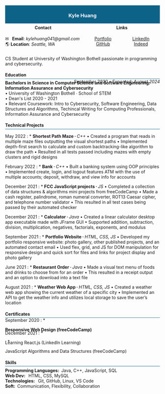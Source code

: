 <div width="100%" height="100%" style="background: #0d6288; display: flex; justify-content: center; align-items: center;margin: -15px 0 -20px 0;">
    <h3 width="100%" height="100%" style="text-align: center; color: ghostwhite;">
        Kyle Huang
    </h3>
</div>

<div width="100%" height="100%" style="display: flex; justify-content: space-evenly; align-center: center;">
    <div style="width: 100%; height: 100%; margin-right: 10px; padding: 5px 0 10px 0;">
        <h4 style="text-align: center;">Contact</h4>
        <span>&#9993;&ensp; <b>Email</b>: <em>kylehuang041@gmail.com</em></span><br>
        <span>&#127758; <b>Location</b>: <em>Seattle, WA</em></span>
    </div>
    <div style="width: 100%; height: 100%; display: flex; flex-direction: column; justify-content: center; padding: 5px 0;">
        <h4 style="text-align: center;">Links</h4>
        <div style="display: flex; flex-direction: row; width: 100%;
        height: 100%; justify-content: space-around;">
            <div style="width: 100%; height: 100%; text-align: center;">
                <a target="_blank" href="https://kylehuang041.github.io/Portfolio/">Portfolio</a><br>
                <a target="_blank" href="https://github.com/kylehuang041">GitHub</a><br>
            </div>
            <div style="width: 100%; height: 100%; text-align: center;">
                <a target="_blank" href="https://www.linkedin.com/in/kyle-huang-9492811ba/">LinkedIn</a><br>
                <a target="_blank" href="https://my.indeed.com/p/kyleh-r7behmb">Indeed</a><br>
            </div>
        </div>
    </div>
</div>

CS Student at University of Washington Bothell passionate in programming and cybersecurity.

#### Education

<hr style="background: #0d6288; margin: -15px 0 -15px 0;">

<p style="margin: 20px 0 0 0;"></p>
<p style="margin: -20px 0 -30px 0; text-align: right;"><i>September 2020 - Expected, August 2024</i></p><br>
<strong>Bachelors in Science in Computer Science and Software Engineering: Information Assurance and Cybersecurity</strong><br>
•	University of Washington Bothell ∙ School of STEM<br>
•	Dean's List 2020 - 2021<br>
•	Relevant Coursework: Intro to Cybersecurity, Software Engineering, Data Structures and Algorithms, Techincal Writing for Computing Professionals, Information Assurance and Cybersecurity

#### Technical Projects

<hr style="background: #0d6288; margin: -15px 0 5px 0;">

May 2022
: * <b>Shortest Path Maze ∙ </b><i>C++</i>
•	Created a program that reads in multiple maze files outputting the visual shortest paths
•	Implemented depth-first search to calculate and custom backtracking-like algorithm to draw the path
•	Resulted in all tests passed including mazes with empty clusters and rigid designs

February 2022
: * <b>Bank ∙ </b><i>C++</i>
•	Built a banking system using OOP principles
•	Implemented create, login, and logout features ATM with the use of multiple accounts; deposit, withdraw, and view info for accounts

December 2021
: * <b>FCC JavaScript projects ∙ </b><i>JS</i>
•	Completed a collection of data structures & algorithms mini projects from freeCodeCamp
•	Made a cash register, palindrome, roman numeral converter, ROT13 Caesar cipher, and telephone number validator
•	This resulted in all test cases being passed by their automated checker

December 2021
: * <b>Calculator ∙ </b><i>Java</i>
•	Created a linear calculator desktop app executable made with JFrame GUI
•	Supported addition, subtraction, division, multiplication, negatives, factorials, exponents, and modulus

September 2021
: * <b>Portfolio Website ∙ </b><i>HTML, CSS, JS</i>
•	Developed my portfolio responsive website: photo gallery, other published projects, and an automated contact email
•	Used flex, grid, and JS for DOM manipulation for responsive design and quick sort for files and links for project display and photo gallery

June 2021
: * <b>Restaurant Order ∙ </b><i>Java</i>
•	Made a visual text menu of foods and drinks to choose from for an order
•	This resulted in a receipt output and an option to download into a text file

August 2021
: * <b>Weather Web App ∙ </b><i>HTML, CSS, JS</i>
•	Created a weather web app showing the current weather of a specific city
•	Implemented an API to get the weather info and utilizes local storage to save the user’s location

#### Certificates

<hr style="background: #0d6288; margin: -15px 0 -15px 0;">

September 2020
: * <p style="margin-bottom: -20px;"><b>Responsive Web Design (freeCodeCamp)</b></p>

December 2021
: * <p style="margin-bottom: -20px;">Learning React.js (LinkedIn Learning)</p>
: * <p>JavaScript Algorithms and Data Structures (freeCodeCamp)</p>

#### Skills

<hr style="background: #0d6288; margin: -15px 0 5px 0;">

<p style="margin: 0px;"><strong>Programming Languages:</strong>&ensp;Java, C++, JavaScript, SQL</p>
<p style="margin: 0px;"><strong>Web Dev: </strong>&ensp;HTML, CSS, MySQL</p>
<p style="margin: 0px;"><strong>Technologies: </strong>&ensp;Git, GitHub, Linux, VS Code</p>
<p style="margin: 0;"><strong>Soft:</strong>&ensp;Communication, Flexibility, Collaboration</p>

